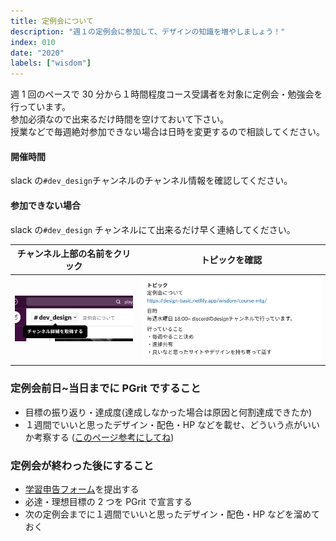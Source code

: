 ```yaml
---
title: 定例会について
description: "週１の定例会に参加して、デザインの知識を増やしましょう！"
index: 010
date: "2020"
labels: ["wisdom"]
---
```


週 1 回のペースで 30 分から１時間程度コース受講者を対象に定例会・勉強会を行っています。  
参加必須なので出来るだけ時間を空けておいて下さい。  
授業などで毎週絶対参加できない場合は日時を変更するので相談してください。

#### 開催時間

slack の`#dev_design`チャンネルのチャンネル情報を確認してください。

#### 参加できない場合

slack の`#dev_design` チャンネルにて出来るだけ早く連絡してください。

| チャンネル上部の名前をクリック | トピックを確認                 |
| ------------------------------ | ------------------------------ |
| ![mtg1](./img/course-mtg1.png) | ![mtg2](./img/course-mtg2.png) |

### 定例会前日~当日までに PGrit ですること

- 目標の振り返り・達成度(達成しなかった場合は原因と何割達成できたか)
- １週間でいいと思ったデザイン・配色・HP などを載せ、どういう点がいいか考察する
  ([このページ参考にしてね](./wisdom/section1))

### 定例会が終わった後にすること

- [学習申告フォーム](https://docs.google.com/forms/d/e/1FAIpQLSeKyNsvpVw2KTxsWFtQCAgiQ2ydK6o4Sop9r1JpEjGjiptCOw/viewform)を提出する
- 必達・理想目標の 2 つを PGrit で宣言する
- 次の定例会までに１週間でいいと思ったデザイン・配色・HP などを溜めておく
